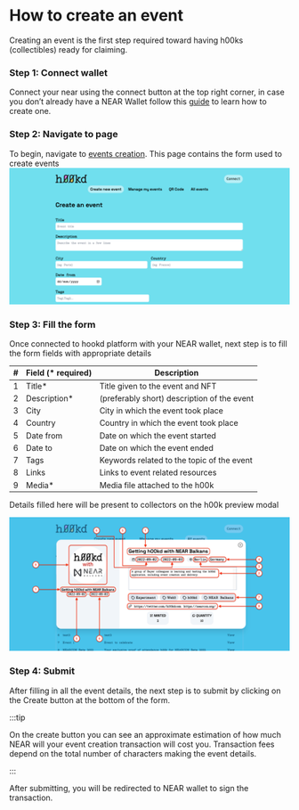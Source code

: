 # How to create an event

Creating an event is the first step required toward having h00ks (collectibles) ready for claiming.

### Step 1: Connect wallet

Connect your near using the connect button at the top right corner, in case you don’t already have a NEAR Wallet follow this [guide](https://wiki.near.org/getting-started/creating-a-near-wallet) to learn how to create one.

### Step 2: Navigate to page

To begin, navigate to [events creation](https://app.h00kd.com/admin/create). This page contains the form used to create events
![event creation page screenshot](../../static/img/user-guide/events-creation.png)

### Step 3: Fill the form

Once connected to hookd platform with your NEAR wallet, next step is to fill the form fields with appropriate details

| #   | Field (\* required) | Description                                 |
| --- | ------------------- | ------------------------------------------- |
| 1   | Title\*             | Title given to the event and NFT            |
| 2   | Description\*       | (preferably short) description of the event |
| 3   | City                | City in which the event took place          |
| 4   | Country             | Country in which the event took place       |
| 5   | Date from           | Date on which the event started             |
| 6   | Date to             | Date on which the event ended               |
| 7   | Tags                | Keywords related to the topic of the event  |
| 8   | Links               | Links to event related resources            |
| 9   | Media\*             | Media file attached to the h00k             |

Details filled here will be present to collectors on the h00k preview modal

![event creation page screenshot](../../static/img/user-guide/h00k-preview.png)

### Step 4: Submit

After filling in all the event details, the next step is to submit by clicking on the Create button at the bottom of the form.

:::tip

On the create button you can see an approximate estimation of how much NEAR will your event creation transaction will cost you.
Transaction fees depend on the total number of characters making the event details.

:::

After submitting, you will be redirected to NEAR wallet to sign the transaction.
